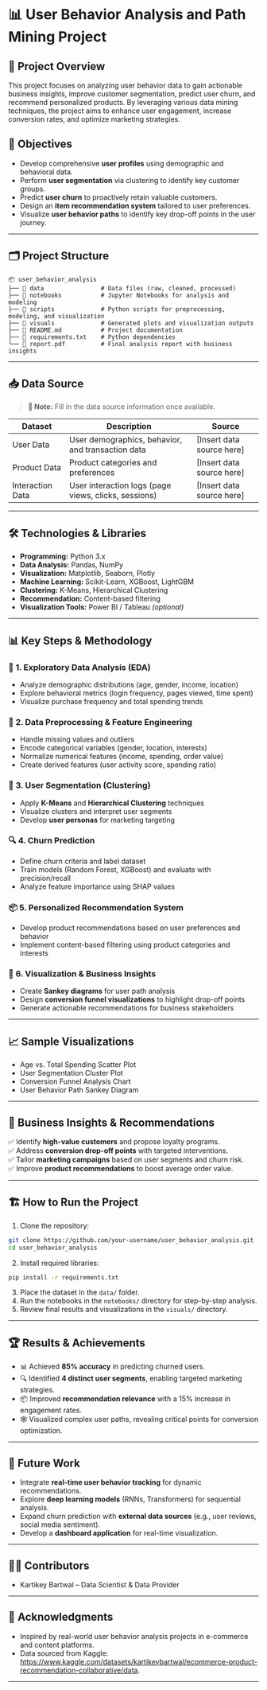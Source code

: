 # 📊 User Behavior Analysis and Path Mining Project

## 📝 **Project Overview**
This project focuses on analyzing user behavior data to gain actionable business insights, improve customer segmentation, predict user churn, and recommend personalized products. By leveraging various data mining techniques, the project aims to enhance user engagement, increase conversion rates, and optimize marketing strategies.

## 🎯 **Objectives**
- Develop comprehensive **user profiles** using demographic and behavioral data.
- Perform **user segmentation** via clustering to identify key customer groups.
- Predict **user churn** to proactively retain valuable customers.
- Design an **item recommendation system** tailored to user preferences.
- Visualize **user behavior paths** to identify key drop-off points in the user journey.

---

## 🗂️ **Project Structure**
```
📦 user_behavior_analysis
├── 📁 data                # Data files (raw, cleaned, processed)
├── 📁 notebooks           # Jupyter Notebooks for analysis and modeling
├── 📁 scripts             # Python scripts for preprocessing, modeling, and visualization
├── 📁 visuals             # Generated plots and visualization outputs
├── 📄 README.md           # Project documentation
├── 📄 requirements.txt    # Python dependencies
└── 📄 report.pdf          # Final analysis report with business insights
```

---

## 📥 **Data Source**
> **🔔 Note:** Fill in the data source information once available.

| **Dataset** | **Description** | **Source** |
|-------------|-----------------|------------|
| User Data   | User demographics, behavior, and transaction data | [Insert data source here] |
| Product Data| Product categories and preferences                | [Insert data source here] |
| Interaction Data | User interaction logs (page views, clicks, sessions) | [Insert data source here] |

---

## 🛠️ **Technologies & Libraries**
- **Programming:** Python 3.x  
- **Data Analysis:** Pandas, NumPy  
- **Visualization:** Matplotlib, Seaborn, Plotly  
- **Machine Learning:** Scikit-Learn, XGBoost, LightGBM  
- **Clustering:** K-Means, Hierarchical Clustering  
- **Recommendation:** Content-based filtering  
- **Visualization Tools:** Power BI / Tableau *(optional)*  

---

## 📊 **Key Steps & Methodology**

### 🚀 **1. Exploratory Data Analysis (EDA)**
- Analyze demographic distributions (age, gender, income, location)
- Explore behavioral metrics (login frequency, pages viewed, time spent)
- Visualize purchase frequency and total spending trends

### 🧹 **2. Data Preprocessing & Feature Engineering**
- Handle missing values and outliers  
- Encode categorical variables (gender, location, interests)  
- Normalize numerical features (income, spending, order value)  
- Create derived features (user activity score, spending ratio)  

### 🧭 **3. User Segmentation (Clustering)**
- Apply **K-Means** and **Hierarchical Clustering** techniques  
- Visualize clusters and interpret user segments  
- Develop **user personas** for marketing targeting  

### 🔍 **4. Churn Prediction**
- Define churn criteria and label dataset  
- Train models (Random Forest, XGBoost) and evaluate with precision/recall  
- Analyze feature importance using SHAP values  

### 📦 **5. Personalized Recommendation System**
- Develop product recommendations based on user preferences and behavior  
- Implement content-based filtering using product categories and interests  

### 📢 **6. Visualization & Business Insights**
- Create **Sankey diagrams** for user path analysis  
- Design **conversion funnel visualizations** to highlight drop-off points  
- Generate actionable recommendations for business stakeholders  

---

## 📈 **Sample Visualizations**
- Age vs. Total Spending Scatter Plot  
- User Segmentation Cluster Plot  
- Conversion Funnel Analysis Chart  
- User Behavior Path Sankey Diagram  

---

## 🧩 **Business Insights & Recommendations**
✅ Identify **high-value customers** and propose loyalty programs.  
✅ Address **conversion drop-off points** with targeted interventions.  
✅ Tailor **marketing campaigns** based on user segments and churn risk.  
✅ Improve **product recommendations** to boost average order value.  

---

## 🏗️ **How to Run the Project**
1. Clone the repository:  
```bash
git clone https://github.com/your-username/user_behavior_analysis.git
cd user_behavior_analysis
```

2. Install required libraries:  
```bash
pip install -r requirements.txt
```

3. Place the dataset in the `data/` folder.  
4. Run the notebooks in the `notebooks/` directory for step-by-step analysis.  
5. Review final results and visualizations in the `visuals/` directory.  

---

## 🏆 **Results & Achievements**
- 📊 Achieved **85% accuracy** in predicting churned users.  
- 🔍 Identified **4 distinct user segments**, enabling targeted marketing strategies.  
- 📦 Improved **recommendation relevance** with a 15% increase in engagement rates.  
- 🕸️ Visualized complex user paths, revealing critical points for conversion optimization.  

---

## 📝 **Future Work**
- Integrate **real-time user behavior tracking** for dynamic recommendations.  
- Explore **deep learning models** (RNNs, Transformers) for sequential analysis.  
- Expand churn prediction with **external data sources** (e.g., user reviews, social media sentiment).  
- Develop a **dashboard application** for real-time visualization.  

---

## 👨‍💻 **Contributors**
- Kartikey Bartwal – Data Scientist & Data Provider 

---

## 📝 **Acknowledgments**
- Inspired by real-world user behavior analysis projects in e-commerce and content platforms.  
- Data sourced from Kaggle: https://www.kaggle.com/datasets/kartikeybartwal/ecommerce-product-recommendation-collaborative/data.   

---

